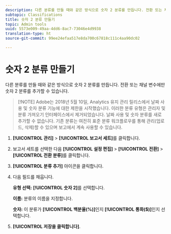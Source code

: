```yaml
---
description: 다른 분류를 만들 때와 같은 방식으로 숫자 2 분류를 만듭니다. 전환 또는 채널 변수에만 숫자 2 분류를 추가할 수 있습니다.
subtopic: Classifications
title: 숫자 2 분류 만들기
topic: Admin tools
uuid: 5573e009-49aa-4dd6-8ac7-73046e4d9938
translation-type: ht
source-git-commit: 99ee24efaa517e8da700c67818c111c4aa90dc02

---
```



# 숫자 2 분류 만들기

다른 분류를 만들 때와 같은 방식으로 숫자 2 분류를 만듭니다. 전환 또는 채널 변수에만 숫자 2 분류를 추가할 수 있습니다.

> [!NOTE] Adobe는 2018년 5월 10일, Analytics 유지 관리 릴리스에서 날짜 사용 및 숫자 분류 기능에 대한 제한을 시작했습니다. 이러한 분류 유형은 관리자 및 분류 가져오기 인터페이스에서 제거되었습니다. 날짜 사용 및 숫자 분류를 새로 추가할 수 없습니다. 기존 분류는 여전히 표준 분류 워크플로우를 통해 관리(업로드, 삭제)할 수 있으며 보고에서 계속 사용할 수 있습니다.

1. **[!UICONTROL 관리]** > **[!UICONTROL 보고서 세트]**&#x200B;를 클릭합니다.
1. 보고서 세트를 선택한 다음 **[!UICONTROL 설정 편집]** > **[!UICONTROL 전환]** > **[!UICONTROL 전환 분류]**&#x200B;를 클릭합니다.
1. **[!UICONTROL 분류 추가]** 아이콘을 클릭합니다.
1. 다음 필드를 채웁니다.

   **유형 선택:** **[!UICONTROL 숫자 2]**&#x200B;를 선택합니다.

   **이름:** 분류의 이름을 지정합니다.

   **숫자:** 이 분류가 **[!UICONTROL 백분율(%)]**&#x200B;인지 **[!UICONTROL 통화($)]**&#x200B;인지 선택합니다.

1. **[!UICONTROL 저장을 클릭합니다]**.
